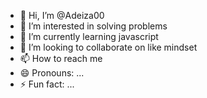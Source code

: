 - 👋 Hi, I’m @Adeiza00
- 👀 I’m interested in solving problems 
- 🌱 I’m currently learning javascript
- 💞️ I’m looking to collaborate on like mindset
- 📫 How to reach me 
- 😄 Pronouns: ...
- ⚡ Fun fact: ...

<!---
Adeiza00/Adeiza00 is a ✨ special ✨ repository because its `README.md` (this file) appears on your GitHub profile.
You can click the Preview link to take a look at your changes.
--->
